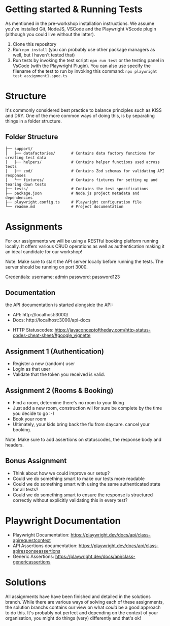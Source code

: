 # Getting started & Running Tests
As mentioned in the pre-workshop installation instructions. We assume you've installed Git, NodeJS, VSCode and the Playwright VScode plugin (although you could live without the latter).

1. Clone this repository
2. Run `npm install` (you can probably use other package managers as well, but I haven't tested that)
3. Run tests by invoking the test script: `npm run test` or the testing panel in VsCode (with the Playwright Plugin). You can also use specify the filename of the test to run by invoking this command: `npx playwright test assignment1.spec.ts`

# Structure
It's commonly considered best practice to balance principles such as KISS and DRY. One of the more common ways of doing this, is by separating things in a folder structure.

## Folder Structure

```
├── support/
│   ├── datafactories/       # Contains data factory functions for creating test data
│   ├── helpers/             # Contains helper functions used across tests
│   ├── zod/                 # Contains Zod schemas for validating API responses
│   └── fixtures/            # Contains fixtures for setting up and tearing down tests
├── tests/                   # Contains the test specifications
├── package.json             # Node.js project metadata and dependencies
├── playwright.config.ts     # Playwright configuration file
└── readme.md                # Project documentation
```

# Assignments

For our assignments we will be using a RESTful booking platform running locally. It offers various CRUD operations as well as authentication making it an ideal candidate for our workshop!

Note: Make sure to start the API server locally before running the tests. The server should be running on port 3000.

Credentials:
username: admin
password: password123

## Documentation

the API documentation is started alongside the API:
* API: http://localhost:3000/
* Docs: http://localhost:3000/api-docs
- HTTP Statuscodes: https://javaconceptoftheday.com/http-status-codes-cheat-sheet/#google_vignette

## Assignment 1 (Authentication)

- Register a new (random) user
- Login as that user
- Validate that the token you received is valid.

## Assignment 2 (Rooms & Booking)

- Find a room, determine there's no room to your liking
- Just add a new room, construction wil for sure be complete by the time you decide to go :-)
- Book your room
- Ultimately, your kids bring back the flu from daycare. cancel your booking.

Note: Make sure to add assertions on statuscodes, the response body and headers.

## Bonus Assignment

- Think about how we could improve our setup?
- Could we do something smart to make our tests more readable
- Could we do something smart with using the same authenticated state for all tests?
- Could we do something smart to ensure the response is structured correctly without explicitly validating this in every test?


# Playwright Documentation

- Playwright Documentation: https://playwright.dev/docs/api/class-apirequestcontext
- API Assertions documentation: https://playwright.dev/docs/api/class-apiresponseassertions
- Generic Assertions: https://playwright.dev/docs/api/class-genericassertions


# Solutions
All assignments have have been finished and detailed in the solutions branch. While there are various ways of solving each of these assignments, the solution branchs contains our view on what _could_ be a good approach to do this. It's probably not perfect and depending on the context of your organisation, you might do things (very) differently and that's ok!